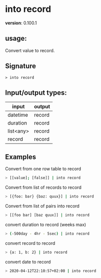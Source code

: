 # into record

**version**: 0.100.1

## **usage**:

Convert value to record.

## Signature

`> into record `

## Input/output types:

| input       | output |
| ----------- | ------ |
| datetime    | record |
| duration    | record |
| list\<any\> | record |
| record      | record |

## Examples

Convert from one row table to record

```bash
> [[value]; [false]] | into record
```

Convert from list of records to record

```bash
> [{foo: bar} {baz: quux}] | into record
```

Convert from list of pairs into record

```bash
> [[foo bar] [baz quux]] | into record
```

convert duration to record (weeks max)

```bash
> (-500day - 4hr - 5sec) | into record
```

convert record to record

```bash
> {a: 1, b: 2} | into record
```

convert date to record

```bash
> 2020-04-12T22:10:57+02:00 | into record
```
